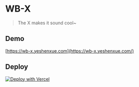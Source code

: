 # WB-X

> The X makes it sound cool~

## Demo

[https://wb-x.yeshenxue.com](https://wb-x.yeshenxue.com/)

## Deploy

[![Deploy with Vercel](https://vercel.com/button)](https://vercel.com/new/clone?repository-url=https%3A%2F%2Fgithub.com%2FVenDream%2Fwb-x)
